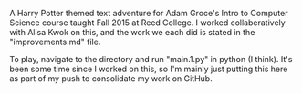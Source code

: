 A Harry Potter themed text adventure for Adam Groce's Intro to Computer Science course taught Fall 2015 at Reed College.
I worked collaberatively with Alisa Kwok on this, and the work we each did is stated in the "improvements.md" file.

To play, navigate to the directory and run "main.1.py" in python (I think).
It's been some time since I worked on this, so I'm mainly just putting this here as part of my push to consolidate my work on GitHub.
